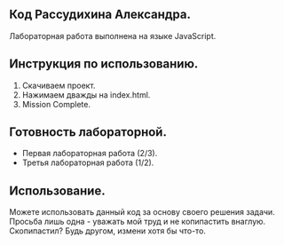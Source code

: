 ## Код Рассудихина Александра.

Лабораторная работа выполнена на языке JavaScript.

## Инструкция по использованию.

1. Скачиваем проект.
2. Нажимаем дважды на index.html.
3. Mission Complete.

## Готовность лабораторной.

-   Первая лабораторная работа (2/3).
-   Третья лабораторная работа (1/2). 

## Использование.

Можете использовать данный код за основу своего решения задачи. Просьба лишь одна - уважать мой труд и не копипастить внаглую. Скопипастил? Будь другом, измени хотя бы что-то.
